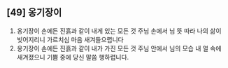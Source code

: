 ## [49] 옹기장이

1) 옹기장이 손에든 진흙과 같이 내게 있는 모든 것 주님 손에서 님 뜻 따라 나의 삶이 빚어지리니 가르치심 마음 새겨들으렵니다
2) 옹기장이 손에든 진흙과 같이 내가 가진 모든 것 주님 안에서 님의 모습 내 얼 속에 새겨졌으니 기쁨 중에 당신 말씀 행하렵니다.

